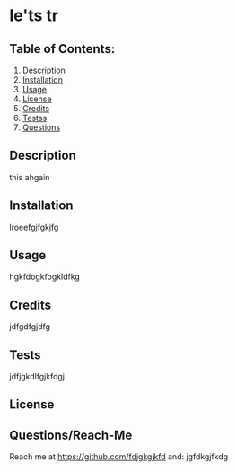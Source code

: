 # le'ts tr

  ## Table of Contents:
  1. [Description](#Description)
  2. [Installation](#installation)
  3. [Usage](#Usage)
  4. [License](#License)
  5. [Credits](#Credits)
  6. [Testss](#Tests)
  7. [Questions](#Questions)

  ## Description
  this ahgain

  ## Installation
  lroeefgjfgkjfg

  ## Usage
  hgkfdogkfogkldfkg

  ## Credits
  jdfgdfgjdfg

  ## Tests 
  jdfjgkdlfgjkfdgj

  ## License
  


  ## Questions/Reach-Me
  Reach me at https://github.com/fdjgkgjkfd
  and: jgfdkgjfkdg

